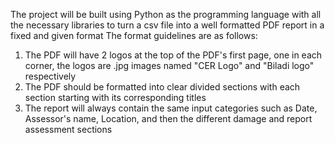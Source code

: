 The project will be built using Python as the programming language with all the necessary libraries to turn a csv file into a well formatted PDF report in a fixed and given format
The format guidelines are as follows:
1. The PDF will have 2 logos at the top of the PDF's first page, one in each corner, the logos are .jpg images named "CER Logo" and "Biladi logo" respectively
2. The PDF should be formatted into clear divided sections with each section starting with its corresponding titles
3. The report will always contain the same input categories such as Date, Assessor's name, Location, and then the different damage and report assessment sections